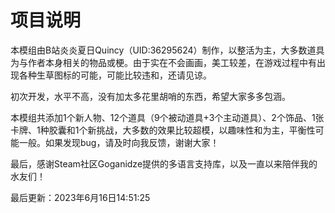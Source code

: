# 项目说明

本模组由B站炎炎夏日Quincy（UID:36295624）制作，以整活为主，大多数道具为与作者本身相关的物品或梗。由于实在不会画画，美工较差，在游戏过程中有出现各种生草图标的可能，可能比较违和，还请见谅。

初次开发，水平不高，没有加太多花里胡哨的东西，希望大家多多包涵。

本模组共添加1个新人物、12个道具（9个被动道具+3个主动道具）、2个饰品、1张卡牌、1种胶囊和1个新挑战，大多数的效果比较超模，以趣味性和为主，平衡性可能一般。如果发现bug，请及时向我反馈，谢谢大家！

最后，感谢Steam社区Goganidze提供的多语言支持库，以及一直以来陪伴我的水友们！

最后更新：2023年6月16日14:51:25